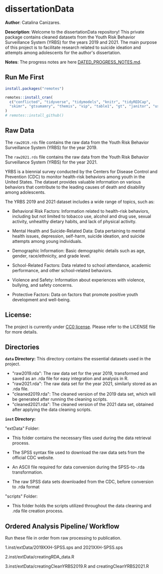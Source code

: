 # dissertationData

**Author**: Catalina Canizares.


**Description**: Welcome to the dissertationData repository! This private package contains cleaned datasets from the Youth Risk Behavior Surveillance System (YRBS) for the years 2019 and 2021. The main purpose of this project is to facilitate research related to suicide ideation and attempts among adolescents for the author's dissertation.

**Notes**: The progress notes are here [DATED_PROGRESS_NOTES.md](dated_progress_notes.md).

## Run Me First

``` r
install.packages("remotes")

remotes::install_cran(
  c("conflicted", "tidyverse", "tidymodels", "knitr", "tidyREDCap", 
  "skimr", "gtsumamry", "themis", "vip", "table1", "gt", "janitor", "usethis")
)
# remotes::install_github()
```

## Raw Data

The `raw2019.rds` file contains the raw data from the Youth Risk Behavior Surveillance System (YRBS) for the year 2019.

The `raw2021.rds` file contains the raw data from the Youth Risk Behavior Surveillance System (YRBS) for the year 2021.

YRBS is a biennial survey conducted by the Centers for Disease Control and Prevention (CDC) to monitor health-risk behaviors among youth in the United States. The dataset provides valuable information on various behaviors that contribute to the leading causes of death and disability among adolescents.

The YRBS 2019 and 2021 dataset includes a wide range of topics, such as:

-   Behavioral Risk Factors: Information related to health-risk behaviors, including but not limited to tobacco use, alcohol and drug use, sexual activity, unhealthy dietary habits, and lack of physical activity.

-   Mental Health and Suicide-Related Data: Data pertaining to mental health issues, depression, self-harm, suicide ideation, and suicide attempts among young individuals.

-   Demographic Information: Basic demographic details such as age, gender, race/ethnicity, and grade level.

-   School-Related Factors: Data related to school attendance, academic performance, and other school-related behaviors.

-   Violence and Safety: Information about experiences with violence, bullying, and safety concerns.

-   Protective Factors: Data on factors that promote positive youth development and well-being.

## License:

The project is currently under [CC0 license](https://choosealicense.com/licenses/cc0-1.0/). Please refer to the LICENSE file for more details.

## Directories

**`data` Directory:** This directory contains the essential datasets used in the project.

-   "raw2019.rda": The raw data set for the year 2019, transformed and saved as an .rda file for easy integration and analysis in R.
-   "raw2021.rda": The raw data set for the year 2021, similarly stored as an .rda file.
-   "cleaned2019.rda": The cleaned version of the 2019 data set, which will be generated after running the cleaning scripts.
-   "cleaned2021.rda": The cleaned version of the 2021 data set, obtained after applying the data cleaning scripts.

**`inst` Directory:**

"extData" Folder:

- This folder contains the necessary files used during the data retrieval process.

- The SPSS syntax file used to download the raw data sets from the official CDC website.

- An ASCII file required for data conversion during the SPSS-to-.rda transformation.

- The raw SPSS data sets downloaded from the CDC, before conversion to .rda format

 "scripts" Folder:

-  This folder holds the scripts utilized throughout the data cleaning and .rda file creation process.

## Ordered Analysis Pipeline/ Workflow

Run these file in order from raw processing to publication.

1.inst/extData/2019XXH-SPSS.sps and 2021XXH-SPSS.sps

2.inst/extData/creatingRDA_data.R

3.inst/extData/creatingCleanYRBS2019.R and creatingCleanYRBS2021.R
